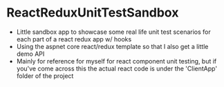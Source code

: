 # ReactReduxUnitTestSandbox
- Little sandbox app to showcase some real life unit test scenarios for each part of a react redux app w/ hooks
- Using the aspnet core react/redux template so that I also get a little demo API
- Mainly for reference for myself for react component unit testing, but if you've come across this the actual react code is under the 'ClientApp' folder of the project
